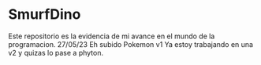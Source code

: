 # SmurfDino
Este repositorio es la evidencia de mi avance en el mundo de la programacion.
27/05/23 Eh subido Pokemon v1 
Ya estoy trabajando en una v2 y quizas lo pase a phyton.
